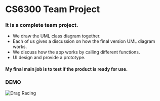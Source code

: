 # CS6300 Team Project

### It is a complete team project.

- We draw the UML class diagram together. 
- Each of us gives a discussion on how the final version UML diagram works.
- We discuss how the app works by calling different functions.
- UI design and provide a prototype.

#### My final main job is to test if the product is ready for use.

### DEMO
![Drag Racing](UI_1.png)
